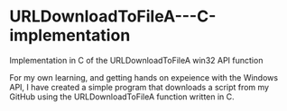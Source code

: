 # URLDownloadToFileA---C-implementation
Implementation in C of the URLDownloadToFileA win32 API function

For my own learning, and getting hands on expeience with the Windows API, I have created a simple program that downloads a script from my GitHub using the URLDownloadToFileA function written in C. 

